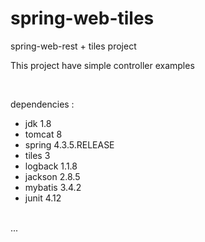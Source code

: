 # spring-web-tiles

spring-web-rest + tiles project

This project have simple controller examples 


<br/>

dependencies : 

- jdk 1.8
- tomcat 8
- spring 4.3.5.RELEASE
- tiles 3
- logback 1.1.8
- jackson 2.8.5
- mybatis 3.4.2
- junit 4.12
<br/>
...


